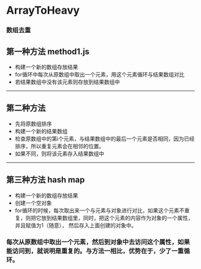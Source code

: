 # ArrayToHeavy
### 数组去重

## 第一种方法 method1.js
* 构建一个新的数组存放结果
* for循环中每次从原数组中取出一个元素，用这个元素循环与结果数组对比
* 若结果数组中没有该元素则存放到结果数组中

***

## 第二种方法
* 先将原数组排序
* 构建一个新的结果数组
* 检查原数组中的第i个元素，与结果数组中的最后一个元素是否相同，因为已经排序，所以重复元素会在相邻的位置。
* 如果不同，则将该元素存入结果数组中

***

## 第三种方法 hash map
* 构建一个新的数组存放结果
* 创建一个空对象
* for循环的时候，每次取出来一个与元素与对象进行对比，如果这个元素不重复，则把它放到结果数组里，同时，把这个元素的内容作为对象的一个属性，并且赋值为1（随意），
然后存入上面创建的对象中。
### 每次从原数组中取出一个元素，然后到对象中去访问这个属性，如果能访问到，就说明是重复的。与方法一相比，优势在于，少了一重循环。



